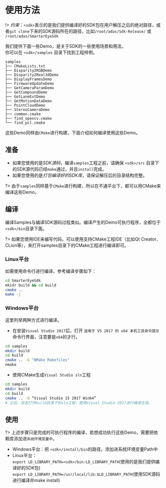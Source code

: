 # 使用方法

!> *约束*：`<sdk>`表示的是我们提供编译好的SDK包在用户解压之后的绝对路径，或者`git clone`下来的SDK源码所在的路径，比如`/root/adas/Sdk-Release/` 或` /root/adas/SmarterEyeSdk`

我们提供下面一些Demo，是关于SDK的一些使用场景和用法。  
你可以在 `<sdk>/samples` 目录下找到工程样例。

```
samples
├── CMakeLists.txt
├── Disparity2RGBDemo
├── Disparity2Real3dDemo
├── DisplayFramesDemo
├── FirmwareUpdateDemo
├── GetCameraParamDemo
├── GetCompoundDemo
├── GetLaneExtDemo
├── GetMotionDataDemo
├── PointCloudDemo
├── StereoCameraDemo
├── common.cmake
├── find_opencv.cmake
└── find_pcl.cmake
```

这些Demo同样由`CMake`进行构建，下面介绍如何编译使用这些Demo。

## 准备

* 如果您使用的是*SDK源码*，编译`samples`工程之前，请确保 `<sdk>/src` 目录下的SDK源代码已经`make`通过，并且`install`完成。
* 如果您使用的是*打包编译好的SDK库*，请保证解压后的目录结构完整。

?> 由于`samples`同样基于`CMake`进行构建，所以在不通平台下，都可以用CMake来编译这些Demo。

## 编译

编译Samples与编译SDK源码过程类似。编译产生的Demo可执行程序，全都位于`<sdk>/bin`目录下面。

?> 如果您使用IDE来编写代码，可以使用支持CMake工程IDE（比如Qt Creator、CLion等），来打开samples目录下的CMake工程进行编译即可。  

### Linux平台

如需使用命令行进行编译，参考编译步骤如下：

```bash
cd SmarterEyeSdk
mkidr build && cd build
cmake ..
make -j
```

### Windows平台

这里列举两种方式进行编译。

* 在安装`Visual Studio 2017`后，打开 `适用于 VS 2017 的 x64 本机工具命令提示` 命令行界面，注意要是`x64`的才行。

```bash
cd samples
mkdir build
cd build
cmake .. -G "NMake Makefiles"
nmake
```

* 使用CMake生成`Visual Studio sln`工程

```bash
cd samples
mkdir build
cd build
cmake .. -G “Visual Studio 15 2017 Win64”
# 之后，双击打开build目录下的sln工程，使用Visual Studio 2017进行编译生成。
```

## 使用

?> 上述步骤只是完成的可执行程序的编译，若想成功执行这些Demo，需要把依赖库添加进`系统环境变量中`。

* Windows平台：把 `<sdk>/install/bin`的路径，添加进系统环境变量Path中
* Linux平台：  
`export LD_LIBRARY_PATH=<sdk>/bin:LD_LIBRARY_PATH`(使用的是我们提供编译好的SDK包)  
`export LD_LIBRARY_PATH=/usr/local/lib:$LD_LIBRARY_PATH`(使用SDK源码进行编译并make install)
